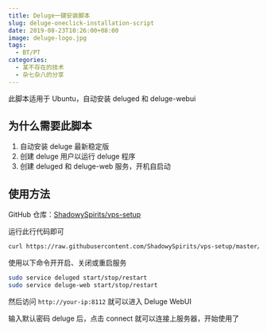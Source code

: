 ```yaml
---
title: Deluge一键安装脚本
slug: deluge-oneclick-installation-script
date: 2019-08-23T10:26:00+08:00
image: deluge-logo.jpg
tags:
  - BT/PT
categories:
  - 某不存在的技术
  - 杂七杂八的分享
---
```


此脚本适用于 Ubuntu，自动安装 deluged 和 deluge-webui

 <!--more-->

## 为什么需要此脚本

1.  自动安装 deluge 最新稳定版
2.  创建 deluge 用户以运行 deluge 程序
3.  创建 deluged 和 deluge-web 服务，开机自启动

## 使用方法

GitHub 仓库：[ShadowySpirits/vps-setup](https://github.com/ShadowySpirits/vps-setup)

运行此行代码即可

```bash
curl https://raw.githubusercontent.com/ShadowySpirits/vps-setup/master/deluge_install.sh | sudo bash
```

使用以下命令开开启、关闭或重启服务

```bash
sudo service deluged start/stop/restart
sudo service deluge-web start/stop/restart
```

然后访问 `http://your-ip:8112` 就可以进入 Deluge WebUI

输入默认密码 deluge 后，点击 connect 就可以连接上服务器，开始使用了

